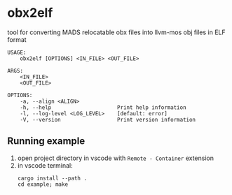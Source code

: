 # obx2elf

tool for converting MADS relocatable obx files into llvm-mos obj files in ELF format

```
USAGE:
    obx2elf [OPTIONS] <IN_FILE> <OUT_FILE>

ARGS:
    <IN_FILE>
    <OUT_FILE>

OPTIONS:
    -a, --align <ALIGN>
    -h, --help                     Print help information
    -l, --log-level <LOG_LEVEL>    [default: error]
    -V, --version                  Print version information
```

## Running example

1. open project directory in vscode with `Remote - Container` extension
2. in vscode terminal:
   ```
   cargo install --path .
   cd example; make
   ```

